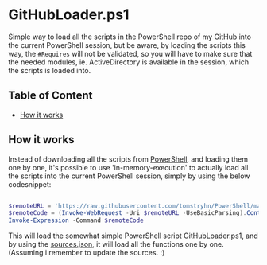 # GitHubLoader.ps1

Simple way to load all the scripts in the PowerShell repo of my GitHub into the current PowerShell session, but be aware, by loading the scripts this way, the `#Requires` will not be validated, so you will have to make sure that the needed modules, ie. ActiveDirectory is available in the session, which the scripts is loaded into. 

## Table of Content

  - [How it works](#how-it-works)

## How it works

Instead of downloading all the scripts from [PowerShell](https://github.com/tomstryhn/PowerShell/), and loading them one by one, it's possible to use 'in-memory-execution' to actually load all the scripts into the current PowerShell session, simply by using the below codesnippet:

```PowerShell

$remoteURL = 'https://raw.githubusercontent.com/tomstryhn/PowerShell/main/GitHub/GitHubLoader/GitHubLoader.ps1'       
$remoteCode = (Invoke-WebRequest -Uri $remoteURL -UseBasicParsing).Content
Invoke-Expression -Command $remoteCode

```

This will load the somewhat simple PowerShell script GitHubLoader.ps1, and by using the [sources.json](https://raw.githubusercontent.com/tomstryhn/PowerShell/main/GitHub/GitHubLoader/sources.json), it will load all the functions one by one. (Assuming i remember to update the sources. :)
